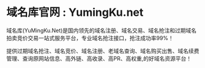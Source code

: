 # 域名库官网 : YumingKu.net
域名库(YuMingKu.Net)是国内领先的域名注册、域名交易、域名抢注和过期域名拍卖竞价交易一站式服务平台，专业域名抢注接口，抢注成功率99%！

提供过期域名抢注、域名竞价、域名注册、老域名查询、域名购买出售、域名续费管理、查询原网站信息、高外链、高收录、高PR、高权重,的好域名资源平台！
